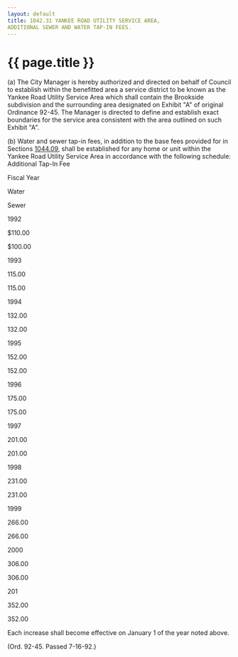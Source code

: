 ```yaml
---
layout: default 
title: 1042.31 YANKEE ROAD UTILITY SERVICE AREA,
ADDITIONAL SEWER AND WATER TAP-IN FEES.
---
```


{{ page.title }}
================

​(a) The City Manager is hereby authorized and directed on behalf of
Council to establish within the benefitted area a service district to be
known as the Yankee Road Utility Service Area which shall contain the
Brookside subdivision and the surrounding area designated on Exhibit "A"
of original Ordinance 92-45. The Manager is directed to define and
establish exact boundaries for the service area consistent with the area
outlined on such Exhibit "A".

​(b) Water and sewer tap-in fees, in addition to the base fees provided
for in Sections [1044.09](43222e13.html), shall be established for any
home or unit within the Yankee Road Utility Service Area in accordance
with the following schedule: Additional Tap-In Fee

Fiscal Year

Water

Sewer

1992

\$110.00

\$100.00

1993

115.00

115.00

1994

132.00

132.00

1995

152.00

152.00

1996

175.00

175.00

1997

201.00

201.00

1998

231.00

231.00

1999

266.00

266.00

2000

306.00

306.00

201

352.00

352.00

Each increase shall become effective on January 1 of the year noted
above.

(Ord. 92-45. Passed 7-16-92.)
